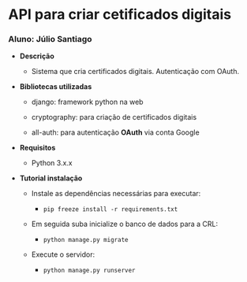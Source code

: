 <h1>API para criar cetificados digitais</h1>

<h3>Aluno: Júlio Santiago</h3>

* **Descrição**

  * Sistema que cria certificados digitais. Autenticação com OAuth.

    

* **Bibliotecas utilizadas**

  * <a>django</a>: framework python na web

  * <a>cryptography</a>: para criação de certificados digitais

  * <a>all-auth</a>: para autenticação **OAuth** via conta Google

    

* **Requisitos**

  * Python 3.x.x

    

* **Tutorial instalação**

  * Instale as dependências necessárias para executar:
    * <code>pip freeze install -r requirements.txt</code>
  * Em seguida suba inicialize o banco de dados para a CRL:
    * <code>python manage.py migrate</code>

  * Execute o servidor:
    * <code>python manage.py runserver</code>



